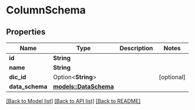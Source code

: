 # ColumnSchema

## Properties

Name | Type | Description | Notes
------------ | ------------- | ------------- | -------------
**id** | **String** |  | 
**name** | **String** |  | 
**dic_id** | Option<**String**> |  | [optional]
**data_schema** | [**models::DataSchema**](DataSchema.md) |  | 

[[Back to Model list]](../README.md#documentation-for-models) [[Back to API list]](../README.md#documentation-for-api-endpoints) [[Back to README]](../README.md)


